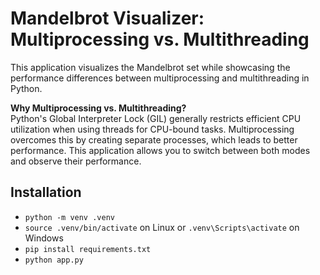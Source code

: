# Mandelbrot Visualizer: Multiprocessing vs. Multithreading

This application visualizes the Mandelbrot set while showcasing the performance differences between multiprocessing and multithreading in Python.

**Why Multiprocessing vs. Multithreading?**  
Python's Global Interpreter Lock (GIL) generally restricts efficient CPU utilization when using threads for CPU-bound tasks. Multiprocessing overcomes this by creating separate processes, which leads to better performance. This application allows you to switch between both modes and observe their performance.


## Installation

- `python -m venv .venv`
- `source .venv/bin/activate` on Linux or `.venv\Scripts\activate` on Windows
- `pip install requirements.txt`
- `python app.py`
